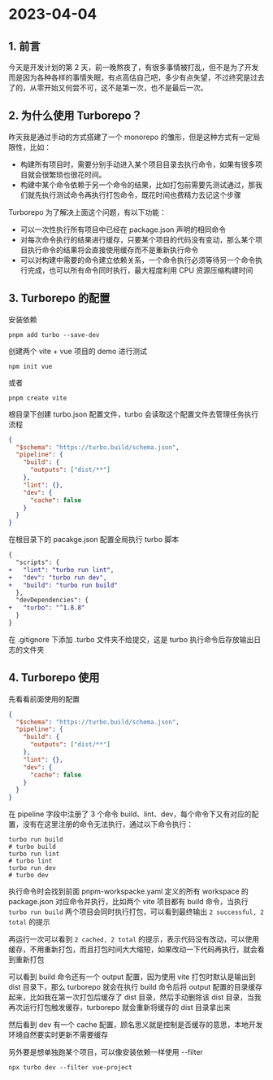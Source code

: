 # 2023-04-04

## 1. 前言

今天是开发计划的第 2 天，前一晚熬夜了，有很多事情被打乱，但不是为了开发而是因为各种各样的事情失眠，有点高估自己吧，多少有点失望，不过终究是过去了的，从零开始又何尝不可，这不是第一次，也不是最后一次。

## 2. 为什么使用 Turborepo？

昨天我是通过手动的方式搭建了一个 monorepo 的雏形，但是这种方式有一定局限性，比如：

- 构建所有项目时，需要分别手动进入某个项目目录去执行命令，如果有很多项目就会很繁琐也很花时间。
- 构建中某个命令依赖于另一个命令的结果，比如打包前需要先测试通过，那我们就先执行测试命令再执行打包命令，既花时间也费精力去记这个步骤

Turborepo 为了解决上面这个问题，有以下功能：

- 可以一次性执行所有项目中已经在 package.json 声明的相同命令
- 对每次命令执行的结果进行缓存，只要某个项目的代码没有变动，那么某个项目执行命令的结果将会直接使用缓存而不是重新执行命令
- 可以对构建中需要的命令建立依赖关系，一个命令执行必须等待另一个命令执行完成，也可以所有命令同时执行，最大程度利用 CPU 资源压缩构建时间

## 3. Turborepo 的配置

安装依赖

```shell
pnpm add turbo --save-dev
```

创建两个 vite + vue 项目的 demo 进行测试

```shell
npm init vue
```

或者

```shell
pnpm create vite
```

根目录下创建 turbo.json 配置文件，turbo 会读取这个配置文件去管理任务执行流程

```json
{
  "$schema": "https://turbo.build/schema.json",
  "pipeline": {
    "build": {
      "outputs": ["dist/**"]
    },
    "lint": {},
    "dev": {
      "cache": false
    }
  }
}
```

在根目录下的 pacakge.json 配置全局执行 turbo 脚本

```diff
{
  "scripts": {
+   "lint": "turbo run lint",
+   "dev": "turbo run dev",
+   "build": "turbo run build"
  },
  "devDependencies": {
+   "turbo": "^1.8.8"
  }
}
```

在 .gitignore 下添加 .turbo 文件夹不给提交，这是 turbo 执行命令后存放输出日志的文件夹

## 4. Turborepo 使用

先看看前面使用的配置

```json
{
  "$schema": "https://turbo.build/schema.json",
  "pipeline": {
    "build": {
      "outputs": ["dist/**"]
    },
    "lint": {},
    "dev": {
      "cache": false
    }
  }
}
```

在 pipeline 字段中注册了 3 个命令 build、lint、dev，每个命令下又有对应的配置，没有在这里注册的命令无法执行，通过以下命令执行：

```shell
turbo run build
# turbo build
turbo run lint
# turbo lint
turbo run dev
# turbo dev
```

执行命令时会找到前面 pnpm-workspacke.yaml 定义的所有 workspace 的 package.json 对应命令并执行，比如两个 vite 项目都有 build 命令，当执行 `turbo run build` 两个项目会同时执行打包，可以看到最终输出 `2 successful, 2 total` 的提示

再运行一次可以看到 `2 cached, 2 total` 的提示，表示代码没有改动，可以使用缓存，不用重新打包，而且打包时间大大缩短，如果改动一下代码再执行，就会看到重新打包

可以看到 build 命令还有一个 output 配置，因为使用 vite 打包时默认是输出到 dist 目录下，那么 turborepo 就会在执行 build 命令后将 output 配置的目录缓存起来，比如我在第一次打包后缓存了 dist 目录，然后手动删除该 dist 目录，当我再次运行打包触发缓存，turborepo 就会重新将缓存的 dist 目录拿出来

然后看到 dev 有一个 cache 配置，顾名思义就是控制是否缓存的意思，本地开发环境自然要实时更新不需要缓存

另外要是想单独跑某个项目，可以像安装依赖一样使用 --filter
```shell
npx turbo dev --filter vue-project
```
